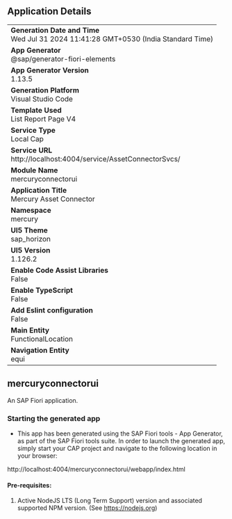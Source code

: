## Application Details
|               |
| ------------- |
|**Generation Date and Time**<br>Wed Jul 31 2024 11:41:28 GMT+0530 (India Standard Time)|
|**App Generator**<br>@sap/generator-fiori-elements|
|**App Generator Version**<br>1.13.5|
|**Generation Platform**<br>Visual Studio Code|
|**Template Used**<br>List Report Page V4|
|**Service Type**<br>Local Cap|
|**Service URL**<br>http://localhost:4004/service/AssetConnectorSvcs/
|**Module Name**<br>mercuryconnectorui|
|**Application Title**<br>Mercury Asset Connector|
|**Namespace**<br>mercury|
|**UI5 Theme**<br>sap_horizon|
|**UI5 Version**<br>1.126.2|
|**Enable Code Assist Libraries**<br>False|
|**Enable TypeScript**<br>False|
|**Add Eslint configuration**<br>False|
|**Main Entity**<br>FunctionalLocation|
|**Navigation Entity**<br>equi|

## mercuryconnectorui

An SAP Fiori application.

### Starting the generated app

-   This app has been generated using the SAP Fiori tools - App Generator, as part of the SAP Fiori tools suite.  In order to launch the generated app, simply start your CAP project and navigate to the following location in your browser:

http://localhost:4004/mercuryconnectorui/webapp/index.html

#### Pre-requisites:

1. Active NodeJS LTS (Long Term Support) version and associated supported NPM version.  (See https://nodejs.org)


